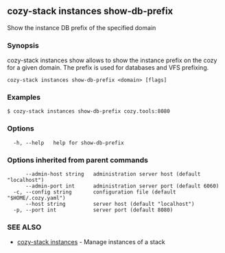## cozy-stack instances show-db-prefix

Show the instance DB prefix of the specified domain

### Synopsis


cozy-stack instances show allows to show the instance prefix on the cozy for a
given domain. The prefix is used for databases and VFS prefixing.


```
cozy-stack instances show-db-prefix <domain> [flags]
```

### Examples

```
$ cozy-stack instances show-db-prefix cozy.tools:8080
```

### Options

```
  -h, --help   help for show-db-prefix
```

### Options inherited from parent commands

```
      --admin-host string   administration server host (default "localhost")
      --admin-port int      administration server port (default 6060)
  -c, --config string       configuration file (default "$HOME/.cozy.yaml")
      --host string         server host (default "localhost")
  -p, --port int            server port (default 8080)
```

### SEE ALSO

* [cozy-stack instances](cozy-stack_instances.md)	 - Manage instances of a stack

